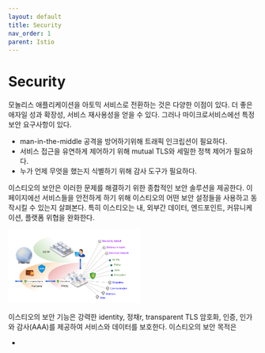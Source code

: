 ```yaml
---
layout: default
title: Security
nav_order: 1
parent: Istio
---
```


# Security

모놀리스 애플리케이션을 아토믹 서비스로 전환하는 것은 다양한 이점이 있다. 더 좋은 애자일 성과 확장성, 서비스 재사용성을 얻을 수 있다. 그러나 마이크로서비스에선 특정 보안 요구사항이 있다.

* man-in-the-middle 공격을 방어하기위해 트래픽 인크립션이 필요하다.
* 서비스 접근을 유연하게 제어하기 위해 mutual TLS와 세밀한 정책 제어가 필요하다.
* 누가 언제 무엇을 했는지 식별하기 위해 감사 도구가 필요하다.

이스티오의 보안은 이러한 문제를 해결하기 위한 종합적인 보안 솔루션을 제공한다. 이 페이지에선 서비스들을 안전하게 하기 위해 이스티오의 어떤 보안 설정들을 사용하고 동작시킬 수 있는지 살펴본다. 특히 이스티오는 내, 외부간 데이터, 엔드포인트, 커뮤니케이션, 플랫폼 위협을 완화한다.

![](images/2024-03-27-12-56-23.png)

이스티오의 보안 기능은 강력한 identity, 정채r, transparent TLS 암호화, 인증, 인가와 감사(AAA)를 제공하여 서비스와 데이터를 보호한다. 이스티오의 보안 목적은

*